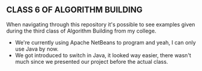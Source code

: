 ## CLASS 6 OF ALGORITHM BUILDING
When navigating through this repository it's possible to see examples given during the third class of Algorithm Building from my college.

- We're currently using Apache NetBeans to program and yeah, I can only use Java by now.
- We got introduced to switch in Java, it looked way easier, there wasn't much since we presented our project before the actual class.
